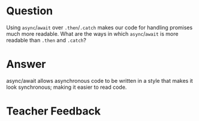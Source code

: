 # Question
Using `async`/`await` over `.then`/`.catch` makes our code for handling promises much more readable. What are the ways in which `async`/`await` is more readable than `.then` and `.catch`?

# Answer
async/await allows asynchronous code to be written in a style that makes it look synchronous; making it easier to read code.


# Teacher Feedback
